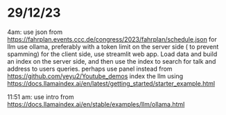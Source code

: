 # 29/12/23
4am: use json from https://fahrplan.events.ccc.de/congress/2023/fahrplan/schedule.json
for llm use ollama, preferably with a token limit on the server side ( to prevent spamming)
for the client side, use streamlit web app.
Load data and build an index on the server side, and then use the index to search for talk and address to users queries.
perhaps use panel instead from https://github.com/yeyu2/Youtube_demos
index the llm using https://docs.llamaindex.ai/en/latest/getting_started/starter_example.html

11:51 am: use intro from https://docs.llamaindex.ai/en/stable/examples/llm/ollama.html
